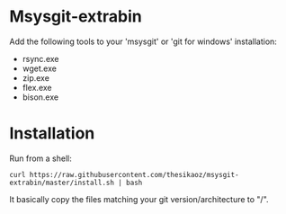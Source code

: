 # Msysgit-extrabin

Add the following tools to your 'msysgit' or 'git for windows' installation:
 - rsync.exe
 - wget.exe
 - zip.exe
 - flex.exe
 - bison.exe

# Installation

Run from a shell:

```
curl https://raw.githubusercontent.com/thesikaoz/msysgit-extrabin/master/install.sh | bash
```

It basically copy the files matching your git version/architecture to "/".


